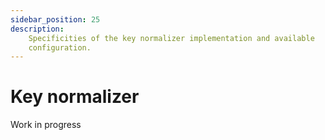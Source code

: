 ```yaml
---
sidebar_position: 25
description:
    Specificities of the key normalizer implementation and available
    configuration.
---
```


# Key normalizer

<span className="chip chip--primary">Work in progress</span>
